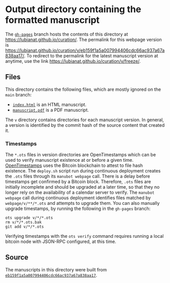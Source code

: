 # Output directory containing the formatted manuscript

The [`gh-pages`](https://github.com/lubianat/curation/tree/gh-pages) branch hosts the contents of this directory at <https://lubianat.github.io/curation/>.
The permalink for this webpage version is <https://lubianat.github.io/curation/v/eb159f1a5a007994406cdc66ac937a67a838aa17/>.
To redirect to the permalink for the latest manuscript version at anytime, use the link <https://lubianat.github.io/curation/v/freeze/>.

## Files

This directory contains the following files, which are mostly ignored on the `main` branch:

+ [`index.html`](index.html) is an HTML manuscript.
+ [`manuscript.pdf`](manuscript.pdf) is a PDF manuscript.

The `v` directory contains directories for each manuscript version.
In general, a version is identified by the commit hash of the source content that created it.

### Timestamps

The `*.ots` files in version directories are OpenTimestamps which can be used to verify manuscript existence at or before a given time.
[OpenTimestamps](https://opentimestamps.org/) uses the Bitcoin blockchain to attest to file hash existence.
The `deploy.sh` script run during continuous deployment creates the `.ots` files through its `manubot webpage` call.
There is a delay before timestamps get confirmed by a Bitcoin block.
Therefore, `.ots` files are initially incomplete and should be upgraded at a later time, so that they no longer rely on the availability of a calendar server to verify.
The `manubot webpage` call during continuous deployment identifies files matched by `webpage/v/**/*.ots` and attempts to upgrade them.
You can also manually upgrade timestamps, by running the following in the `gh-pages` branch:

```shell
ots upgrade v/*/*.ots
rm v/*/*.ots.bak
git add v/*/*.ots
```

Verifying timestamps with the `ots verify` command requires running a local bitcoin node with JSON-RPC configured, at this time.

## Source

The manuscripts in this directory were built from
[`eb159f1a5a007994406cdc66ac937a67a838aa17`](https://github.com/lubianat/curation/commit/eb159f1a5a007994406cdc66ac937a67a838aa17).
